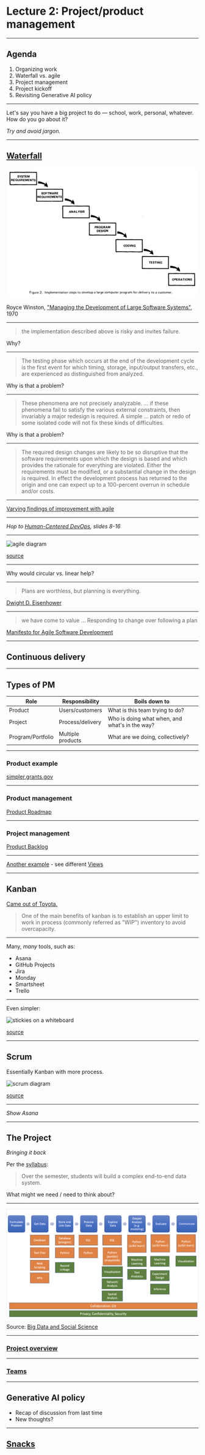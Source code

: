 # Lecture 2: Project/product management

---

## Agenda

1. Organizing work
1. Waterfall vs. agile
1. Project management
1. Project kickoff
1. Revisiting Generative AI policy

---

Let's say you have a big project to do — school, work, personal, whatever. How do you go about it?

_Try and avoid jargon._

---

## [Waterfall](https://en.wikipedia.org/wiki/Waterfall_model)

![Waterfall diagram](../img/waterfall.png)

Royce Winston, ["Managing the Development of Large Software Systems"](https://dl.acm.org/doi/10.5555/41765.41801), 1970

---

> the implementation described above is risky and invites failure.

Why?

---

> The testing phase which occurs at the end of the development cycle is the first event for which timing, storage, input/output transfers, etc., are experienced as distinguished from analyzed.

Why is that a problem?

---

> These phenomena are not precisely analyzable. … if these phenomena fail to satisfy the various external constraints, then invariably a major redesign is required. A simple … patch or redo of some isolated code will not fix these kinds of difficulties.

Why is that a problem?

---

> The required design changes are likely to be so disruptive that the software requirements upon which the design is based and which provides the rationale for everything are violated. Either the requirements must be modified, or a substantial change in the design is required. In effect the development process has returned to the origin and one can expect up to a 100-percent overrun in schedule and/or costs.

---

[Varying findings of improvement with agile](https://www.ijprems.com/uploadedfiles/paper//issue_12_december_2023/32363/final/fin_ijprems1727280092.pdf#page=4)

---

_Hop to [Human-Centered DevOps](https://speakerdeck.com/aidanfeldman/human-centered-devops?slide=8), slides 8-16_

---

![agile diagram](https://assets.asana.biz/transform/f3519623-44e4-4506-8e1f-38cb74819c58/inline-agile-agile-methodology-1-2x?io=transform:fill,width:2560&format=webp)

[source](https://asana.com/resources/agile-methodology)

---

Why would circular vs. linear help?

---

> Plans are worthless, but planning is everything.

[Dwight D. Eisenhower](https://quoteinvestigator.com/2017/11/18/planning/)

---

> we have come to value … Responding to change over following a plan

[Manifesto for Agile Software Development](https://agilemanifesto.org/)

---

## Continuous delivery

---

## Types of PM

| Role              | Responsibility    | Boils down to                                  |
| ----------------- | ----------------- | ---------------------------------------------- |
| Product           | Users/customers   | What is this team trying to do?                |
| Project           | Process/delivery  | Who is doing what when, and what's in the way? |
| Program/Portfolio | Multiple products | What are we doing, collectively?               |

---

### Product example

[simpler.grants.gov](https://simpler.grants.gov/)

---

### Product management

[Product Roadmap](https://github.com/orgs/HHS/projects/12/views/1)

---

### Project management

[Product Backlog](https://github.com/orgs/HHS/projects/13/views/1)

---

[Another example](https://www.airtable.com/templates/product-planning-with-gantt/expTuVTcdn6ey62yh) - see different [Views](https://www.airtable.com/platform/views)

---

## Kanban

[Came out of Toyota.](https://en.wikipedia.org/wiki/Kanban)

> One of the main benefits of kanban is to establish an upper limit to work in process (commonly referred as "WIP") inventory to avoid overcapacity.

---

Many, _many_ tools, such as:

- Asana
- GitHub Projects
- Jira
- Monday
- Smartsheet
- Trello

---

Even simpler:

![stickies on a whiteboard](https://5sensesll.com/wp-content/uploads/2020/04/kanban-2.png.webp)

[source](https://5sensesll.com/2023/10/kanban-your-kids-chore-charts-that-work/)

---

## Scrum

Essentially Kanban with more process.

![scrum diagram](https://scrumorg-website-prod.s3.amazonaws.com/drupal/inline-images/2023-09/scrum-framework-9.29.23.png)

[source](https://www.scrum.org/resources/what-scrum-module)

---

_Show Asana_

---

## The Project

_Bringing it back_

Per the [syllabus](../README.md#course-description):

> Over the semester, students will build a complex end-to-end data system.

What might we need / need to think about?

---

![project flow](../img/projectflow.png)

Source: [Big Data and Social Science](https://textbook.coleridgeinitiative.org/chap-intro.html#the-structure-of-the-book)

---

### [Project overview](../docs/project.md)

---

### [Teams](../docs/project.md#teams)

---

## Generative AI policy

- Recap of discussion from last time
- New thoughts?

---

## [Snacks](https://docs.google.com/spreadsheets/d/1-Jmx10JMxhiJettMsYX7SFt53olMTDXDJCrsF8D0nLc/edit?gid=0#gid=0)
